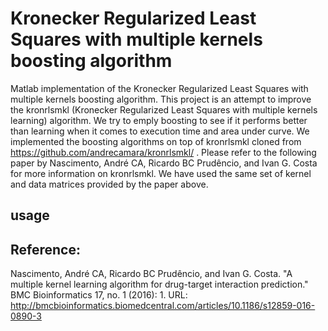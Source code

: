 # Kronecker Regularized Least Squares with multiple kernels boosting algorithm
Matlab implementation of the Kronecker Regularized Least Squares with multiple kernels boosting algorithm. This project is an attempt to improve the kronrlsmkl (Kronecker Regularized Least Squares with multiple kernels learning) algorithm. We try to emply boosting to see if it performs better than learning when it comes to execution time and area under curve. We implemented the boosting algorithms on top of kronrlsmkl cloned from https://github.com/andrecamara/kronrlsmkl/ . Please refer to the following paper by Nascimento, André CA, Ricardo BC Prudêncio, and Ivan G. Costa for more information on kronrlsmkl. We have used the same set of kernel and data matrices provided by the paper above.

## usage


## Reference:
Nascimento, André CA, Ricardo BC Prudêncio, and Ivan G. Costa. "A multiple kernel learning algorithm for drug-target interaction prediction." BMC Bioinformatics 17, no. 1 (2016): 1. 
URL: <http://bmcbioinformatics.biomedcentral.com/articles/10.1186/s12859-016-0890-3>
